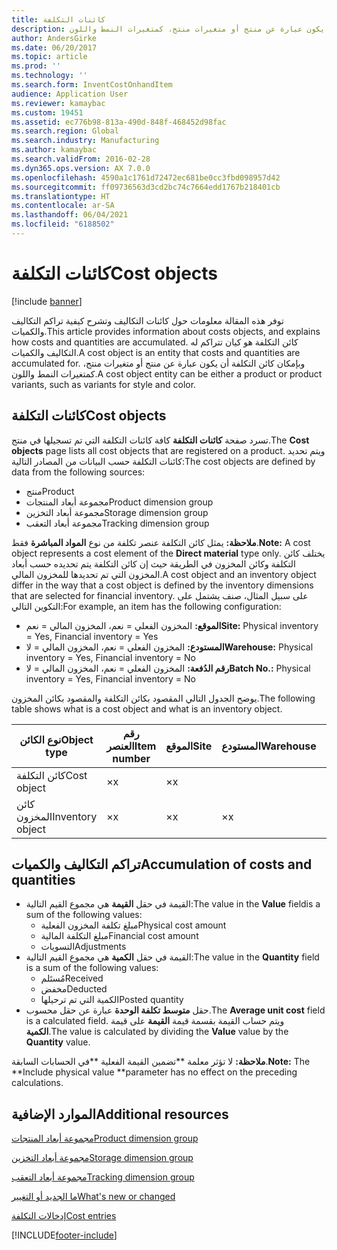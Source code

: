 ```yaml
---
title: كائنات التكلفة
description: توفر هذه المقالة معلومات حول كائنات التكاليف وتشرح كيفية تراكم التكاليف والكميات. كائن التكلفة هو كيان تتراكم له التكاليف والكميات. وبإمكان كائن التكلفة أن يكون عبارة عن منتج أو متغيرات منتج، كمتغيرات النمط واللون.
author: AndersGirke
ms.date: 06/20/2017
ms.topic: article
ms.prod: ''
ms.technology: ''
ms.search.form: InventCostOnhandItem
audience: Application User
ms.reviewer: kamaybac
ms.custom: 19451
ms.assetid: ec776b98-813a-490d-848f-468452d98fac
ms.search.region: Global
ms.search.industry: Manufacturing
ms.author: kamaybac
ms.search.validFrom: 2016-02-28
ms.dyn365.ops.version: AX 7.0.0
ms.openlocfilehash: 4590a1c1761d72472ec681be0cc3fbd098957d42
ms.sourcegitcommit: ff09736563d3cd2bc74c7664edd1767b218401cb
ms.translationtype: HT
ms.contentlocale: ar-SA
ms.lasthandoff: 06/04/2021
ms.locfileid: "6188502"
---
```

# <a name="cost-objects"></a><span data-ttu-id="56fd7-105">كائنات التكلفة</span><span class="sxs-lookup"><span data-stu-id="56fd7-105">Cost objects</span></span>

[!include [banner](../includes/banner.md)]

<span data-ttu-id="56fd7-106">توفر هذه المقالة معلومات حول كائنات التكاليف وتشرح كيفية تراكم التكاليف والكميات.</span><span class="sxs-lookup"><span data-stu-id="56fd7-106">This article provides information about costs objects, and explains how costs and quantities are accumulated.</span></span> <span data-ttu-id="56fd7-107">كائن التكلفة هو كيان تتراكم له التكاليف والكميات.</span><span class="sxs-lookup"><span data-stu-id="56fd7-107">A cost object is an entity that costs and quantities are accumulated for.</span></span> <span data-ttu-id="56fd7-108">وبإمكان كائن التكلفة أن يكون عبارة عن منتج أو متغيرات منتج، كمتغيرات النمط واللون.</span><span class="sxs-lookup"><span data-stu-id="56fd7-108">A cost object entity can be either a product or product variants, such as variants for style and color.</span></span>  

## <a name="cost-objects"></a><span data-ttu-id="56fd7-109">كائنات التكلفة</span><span class="sxs-lookup"><span data-stu-id="56fd7-109">Cost objects</span></span>

<span data-ttu-id="56fd7-110">تسرد صفحة **كائنات التكلفة** كافة كائنات التكلفة التي تم تسجيلها في منتج.</span><span class="sxs-lookup"><span data-stu-id="56fd7-110">The **Cost objects** page lists all cost objects that are registered on a product.</span></span> <span data-ttu-id="56fd7-111">ويتم تحديد كائنات التكلفة حسب البيانات من المصادر التالية:</span><span class="sxs-lookup"><span data-stu-id="56fd7-111">The cost objects are defined by data from the following sources:</span></span>

-   <span data-ttu-id="56fd7-112">منتج</span><span class="sxs-lookup"><span data-stu-id="56fd7-112">Product</span></span>
-   <span data-ttu-id="56fd7-113">مجموعة أبعاد المنتجات</span><span class="sxs-lookup"><span data-stu-id="56fd7-113">Product dimension group</span></span>
-   <span data-ttu-id="56fd7-114">مجموعة أبعاد التخزين</span><span class="sxs-lookup"><span data-stu-id="56fd7-114">Storage dimension group</span></span>
-   <span data-ttu-id="56fd7-115">مجموعة أبعاد التعقب</span><span class="sxs-lookup"><span data-stu-id="56fd7-115">Tracking dimension group</span></span>

<span data-ttu-id="56fd7-116">**ملاحظة:** يمثل كائن التكلفة عنصر تكلفة من نوع **المواد المباشرة** فقط.</span><span class="sxs-lookup"><span data-stu-id="56fd7-116">**Note:** A cost object represents a cost element of the **Direct material** type only.</span></span> <span data-ttu-id="56fd7-117">يختلف كائن التكلفة وكائن المخزون في الطريقة حيث إن كائن التكلفة يتم تحديده حسب أبعاد المخزون التي تم تحديدها للمخزون المالي.</span><span class="sxs-lookup"><span data-stu-id="56fd7-117">A cost object and an inventory object differ in the way that a cost object is defined by the inventory dimensions that are selected for financial inventory.</span></span> <span data-ttu-id="56fd7-118">على سبيل المثال، صنف يشتمل على التكوين التالي:</span><span class="sxs-lookup"><span data-stu-id="56fd7-118">For example, an item has the following configuration:</span></span>

-   <span data-ttu-id="56fd7-119">**الموقع:** المخزون الفعلي = نعم، المخزون المالي = نعم</span><span class="sxs-lookup"><span data-stu-id="56fd7-119">**Site:** Physical inventory = Yes, Financial inventory = Yes</span></span>
-   <span data-ttu-id="56fd7-120">**المستودع:** المخزون الفعلي = نعم، المخزون المالي = لا</span><span class="sxs-lookup"><span data-stu-id="56fd7-120">**Warehouse:** Physical inventory = Yes, Financial inventory = No</span></span>
-   <span data-ttu-id="56fd7-121">**رقم الدُفعة:** المخزون الفعلي = نعم، المخزون المالي = لا</span><span class="sxs-lookup"><span data-stu-id="56fd7-121">**Batch No.:** Physical inventory = Yes, Financial inventory = No</span></span>

<span data-ttu-id="56fd7-122">يوضح الجدول التالي المقصود بكائن التكلفة والمقصود بكائن المخزون.</span><span class="sxs-lookup"><span data-stu-id="56fd7-122">The following table shows what is a cost object and what is an inventory object.</span></span>

| <span data-ttu-id="56fd7-123">نوع الكائن</span><span class="sxs-lookup"><span data-stu-id="56fd7-123">Object type</span></span>      | <span data-ttu-id="56fd7-124">رقم العنصر</span><span class="sxs-lookup"><span data-stu-id="56fd7-124">Item number</span></span> | <span data-ttu-id="56fd7-125">الموقع</span><span class="sxs-lookup"><span data-stu-id="56fd7-125">Site</span></span> | <span data-ttu-id="56fd7-126">المستودع</span><span class="sxs-lookup"><span data-stu-id="56fd7-126">Warehouse</span></span> | <span data-ttu-id="56fd7-127">رقم الدُفعة</span><span class="sxs-lookup"><span data-stu-id="56fd7-127">Batch No.</span></span> |
|------------------|-------------|------|-----------|-----------|
| <span data-ttu-id="56fd7-128">كائن التكلفة</span><span class="sxs-lookup"><span data-stu-id="56fd7-128">Cost object</span></span>      | <span data-ttu-id="56fd7-129">×</span><span class="sxs-lookup"><span data-stu-id="56fd7-129">x</span></span>           | <span data-ttu-id="56fd7-130">×</span><span class="sxs-lookup"><span data-stu-id="56fd7-130">x</span></span>    |           |           |
| <span data-ttu-id="56fd7-131">كائن المخزون</span><span class="sxs-lookup"><span data-stu-id="56fd7-131">Inventory object</span></span> | <span data-ttu-id="56fd7-132">×</span><span class="sxs-lookup"><span data-stu-id="56fd7-132">x</span></span>           | <span data-ttu-id="56fd7-133">×</span><span class="sxs-lookup"><span data-stu-id="56fd7-133">x</span></span>    |  <span data-ttu-id="56fd7-134">×</span><span class="sxs-lookup"><span data-stu-id="56fd7-134">x</span></span>        | <span data-ttu-id="56fd7-135">×</span><span class="sxs-lookup"><span data-stu-id="56fd7-135">x</span></span>         |

## <a name="accumulation-of-costs-and-quantities"></a><span data-ttu-id="56fd7-136">تراكم التكاليف والكميات</span><span class="sxs-lookup"><span data-stu-id="56fd7-136">Accumulation of costs and quantities</span></span>
-   <span data-ttu-id="56fd7-137">القيمة في حقل **القيمة** هي مجموع القيم التالية:</span><span class="sxs-lookup"><span data-stu-id="56fd7-137">The value in the **Value** fieldis a sum of the following values:</span></span>
    -   <span data-ttu-id="56fd7-138">مبلغ تكلفة المخزون الفعلية</span><span class="sxs-lookup"><span data-stu-id="56fd7-138">Physical cost amount</span></span>
    -   <span data-ttu-id="56fd7-139">مبلغ التكلفة المالية</span><span class="sxs-lookup"><span data-stu-id="56fd7-139">Financial cost amount</span></span>
    -   <span data-ttu-id="56fd7-140">التسويات</span><span class="sxs-lookup"><span data-stu-id="56fd7-140">Adjustments</span></span>
-   <span data-ttu-id="56fd7-141">القيمة في حقل **الكمية** هي مجموع القيم التالية:</span><span class="sxs-lookup"><span data-stu-id="56fd7-141">The value in the **Quantity** field is a sum of the following values:</span></span>
    -   <span data-ttu-id="56fd7-142">مُستَلم</span><span class="sxs-lookup"><span data-stu-id="56fd7-142">Received</span></span>
    -   <span data-ttu-id="56fd7-143">مخفض</span><span class="sxs-lookup"><span data-stu-id="56fd7-143">Deducted</span></span>
    -   <span data-ttu-id="56fd7-144">الكمية التي تم ترحيلها</span><span class="sxs-lookup"><span data-stu-id="56fd7-144">Posted quantity</span></span>
-   <span data-ttu-id="56fd7-145">حقل **متوسط تكلفة الوحدة** عبارة عن حقل محسوب.</span><span class="sxs-lookup"><span data-stu-id="56fd7-145">The **Average unit cost** field is a calculated field.</span></span> <span data-ttu-id="56fd7-146">ويتم حساب القيمة بقسمة قيمة **القيمة** على قيمة **الكمية**.</span><span class="sxs-lookup"><span data-stu-id="56fd7-146">The value is calculated by dividing the **Value** value by the **Quantity** value.</span></span>

<span data-ttu-id="56fd7-147">**ملاحظة:** لا تؤثر معلمة \*\*تضمين القيمة الفعلية \*\*في الحسابات السابقة.</span><span class="sxs-lookup"><span data-stu-id="56fd7-147">**Note:** The \*\*Include physical value \*\*parameter has no effect on the preceding calculations.</span></span>

## <a name="additional-resources"></a><span data-ttu-id="56fd7-148">الموارد الإضافية</span><span class="sxs-lookup"><span data-stu-id="56fd7-148">Additional resources</span></span>

[<span data-ttu-id="56fd7-149">مجموعة أبعاد المنتجات</span><span class="sxs-lookup"><span data-stu-id="56fd7-149">Product dimension group</span></span>](/dynamicsax-2012/appuser-itpro/about-product-dimensions)

[<span data-ttu-id="56fd7-150">مجموعة أبعاد التخزين</span><span class="sxs-lookup"><span data-stu-id="56fd7-150">Storage dimension group</span></span>](/dynamicsax-2012//storage-dimension-groups-form)

[<span data-ttu-id="56fd7-151">مجموعة أبعاد التعقب</span><span class="sxs-lookup"><span data-stu-id="56fd7-151">Tracking dimension group</span></span>](/dynamicsax-2012//tracking-dimension-groups-form)

[<span data-ttu-id="56fd7-152">ما الجديد أو التغيير</span><span class="sxs-lookup"><span data-stu-id="56fd7-152">What's new or changed</span></span>](../../fin-ops-core/fin-ops/get-started/whats-new-changed.md)

[<span data-ttu-id="56fd7-153">إدخالات التكلفة</span><span class="sxs-lookup"><span data-stu-id="56fd7-153">Cost entries</span></span>](cost-entries.md)





[!INCLUDE[footer-include](../../includes/footer-banner.md)]